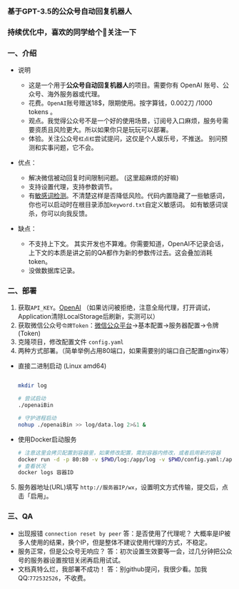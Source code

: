 ### 基于GPT-3.5的公众号自动回复机器人
### 持续优化中，喜欢的同学给个🌟关注一下

### 一、介绍
- 说明
  - 这是一个用于**公众号自动回复机器人**的项目。需要你有 OpenAI 账号、公众号、海外服务器或代理。
  - 花费。`OpenAI`账号赠送18$，限期使用。按字算钱，0.002刀 /1000 tokens 。
  - 观点。我觉得公众号不是一个好的使用场景，订阅号入口麻烦，服务号需要资质且风险更大。所以如果你只是玩玩可以部署。
  - 体验。关注公众号`杠点杠`尝试提问，这仅是个人娱乐号，不推送。   别问预测和实事问题，它不会。
  
- 优点：
  - 解决微信被动回复时间限制问题。 (这里超麻烦的好嘛)
  - 支持设置代理，支持参数调节。
  - 有[敏感词检测](https://github.com/tomatocuke/sieve)。不清楚这样是否降低风险。代码内置隐藏了一些敏感词，你也可以启动时在根目录添加`keyword.txt`自定义敏感词。  如有敏感词误杀，你可以向我反馈。

- 缺点：
  - 不支持上下文。 其实开发也不算难。你需要知道，OpenAI不记录会话，上下文的本质是讲之前的QA都作为新的参数传过去。这会叠加消耗token。  
  - 没做数据库记录。


### 二、部署
1. 获取`API_KEY`。[OpenAI](https://beta.openai.com/account/api-keys) （如果访问被拒绝，注意全局代理，打开调试，Application清除LocalStorage后刷新，实测可以）
2. 获取微信公众号`令牌Token`：[微信公众平台](https://mp.weixin.qq.com/)->基本配置->服务器配置->令牌(Token) 
3. 克隆项目，修改配置文件 `config.yaml`
4. 两种方式部署。（简单举例占用80端口，如果需要别的端口自己配置nginx等）

  - 直接二进制启动 (Linux amd64)
      ```sh

      mkdir log

      # 尝试启动
      ./openaiBin 

      # 守护进程启动
      nohup ./openaiBin >> log/data.log 2>&1 &
      ```
  - 使用Docker启动服务
      ```bash
      # 注意这里会拷贝配置到容器里，如果修改配置，需到容器内修改，或者启用新的容器
      docker run -d -p 80:80 -v $PWD/log:/app/log -v $PWD/config.yaml:/app/config.yaml tomatocuke/openai
      # 查看状况
      docker logs 容器ID 
      ```
5. 服务器地址(URL)填写 `http://服务器IP/wx`，设置明文方式传输，提交后，点击「启用」。
  
###  三、QA
- 出现报错 `connection reset by peer`
  答：是否使用了代理呢？ 大概率是IP被多人使用的结果，换个IP，但是整体不建议使用代理的方式，不稳定。
- 服务正常，但是公众号无响应？
  答：初次设置生效要等一会，过几分钟把公众号的服务器设置按钮关闭再启用试试。
- 文档真特么烂，我部署不成功！
  答：别github提问，我很少看。加我QQ:`772532526`，不收费。
